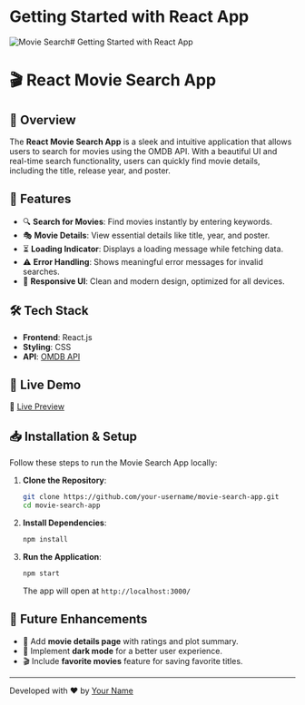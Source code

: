 # Getting Started with React App

![Movie Search](https://github.com/user-attachments/assets/e9f00d2e-45d4-4cdb-848d-3b352e3375bc)# Getting Started with React App

# 🎬 React Movie Search App

## 📌 Overview
The **React Movie Search App** is a sleek and intuitive application that allows users to search for movies using the OMDB API. With a beautiful UI and real-time search functionality, users can quickly find movie details, including the title, release year, and poster.

## 🌟 Features
- 🔍 **Search for Movies**: Find movies instantly by entering keywords.
- 🎭 **Movie Details**: View essential details like title, year, and poster.
- ⏳ **Loading Indicator**: Displays a loading message while fetching data.
- ⚠ **Error Handling**: Shows meaningful error messages for invalid searches.
- 🎨 **Responsive UI**: Clean and modern design, optimized for all devices.

## 🛠 Tech Stack
- **Frontend**: React.js
- **Styling**: CSS
- **API**: [OMDB API](https://www.omdbapi.com/)

## 🚀 Live Demo
🔗 [Live Preview](https://rajbhor123.github.io/React-Using-Movie-Search/)




## 📥 Installation & Setup
Follow these steps to run the Movie Search App locally:

1. **Clone the Repository**:
   ```sh
   git clone https://github.com/your-username/movie-search-app.git
   cd movie-search-app
   ```

2. **Install Dependencies**:
   ```sh
   npm install
   ```

3. **Run the Application**:
   ```sh
   npm start
   ```
   The app will open at `http://localhost:3000/`


## 🔮 Future Enhancements
- 📌 Add **movie details page** with ratings and plot summary.
- 🌙 Implement **dark mode** for a better user experience.
- 🎬 Include **favorite movies** feature for saving favorite titles.

---
Developed with ❤️ by [Your Name](https://github.com/your-username)

